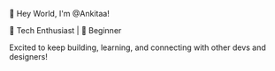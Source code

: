 
👋 Hey World, I'm @Ankitaa!

🚀 Tech Enthusiast | 🧠 Beginner

Excited to keep building, learning, and connecting with other devs and designers!
